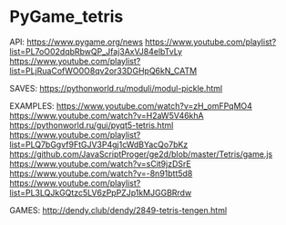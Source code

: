 # PyGame_tetris

API:
https://www.pygame.org/news
https://www.youtube.com/playlist?list=PL7oO02dqbRbwQP_Jfaj3AxVJ84elbTvLy
https://www.youtube.com/playlist?list=PLjRuaCofWO0O8qv2or33DGHpQ6kN_CATM


SAVES:
https://pythonworld.ru/moduli/modul-pickle.html


EXAMPLES:
https://www.youtube.com/watch?v=zH_omFPqMO4
https://www.youtube.com/watch?v=H2aW5V46khA
https://pythonworld.ru/gui/pyqt5-tetris.html
https://www.youtube.com/playlist?list=PLQ7bGgvf9FtGJV3P4gj1cWdBYacQo7bKz
https://github.com/JavaScriptProger/ge2d/blob/master/Tetris/game.js
https://www.youtube.com/watch?v=sCit9jzDSrE
https://www.youtube.com/watch?v=-8n91btt5d8
https://www.youtube.com/playlist?list=PL3LQJkGQtzc5LV6zPpPZJp1kMJGGBRrdw

GAMES:
http://dendy.club/dendy/2849-tetris-tengen.html
